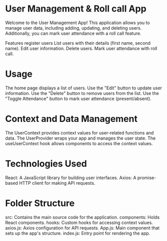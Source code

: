 # User Management & Roll call App
Welcome to the User Management App! This application allows you to manage user data, including adding, updating, and deleting users. Additionally, you can mark user attendance with a roll call feature.

Features
register users
List users with their details (first name, second name).
Edit user information.
Delete users.
Mark user attendance with roll call.

# Usage
The home page displays a list of users.
Use the "Edit" button to update user information.
Use the "Delete" button to remove users from the list.
Use the "Toggle Attendance" button to mark user attendance (present/absent).

#   Context and Data Management
The UserContext provides context values for user-related functions and data.
The UserProvider wraps your app and manages the user state.
The useUserContext hook allows components to access the context values.

#   Technologies Used
React: A JavaScript library for building user interfaces.
Axios: A promise-based HTTP client for making API requests.

#   Folder Structure
src: Contains the main source code for the application.
components: Holds React components.
hooks: Custom hooks for accessing context values.
axios.js: Axios configuration for API requests.
App.js: Main component that sets up the app's structure.
index.js: Entry point for rendering the app.
